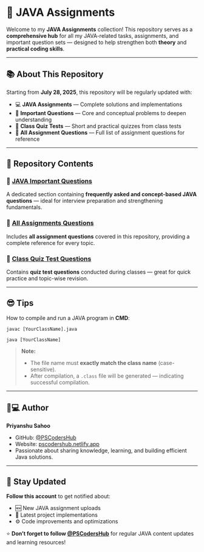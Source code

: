 # 🚩 JAVA Assignments

Welcome to my **JAVA Assignments** collection!
This repository serves as a **comprehensive hub** for all my JAVA-related tasks, assignments, and important question sets — designed to help strengthen both **theory** and **practical coding skills**.

---

## 📚 About This Repository

Starting from **July 28, 2025**, this repository will be regularly updated with:

* 💻 **JAVA Assignments** — Complete solutions and implementations
* 🧠 **Important Questions** — Core and conceptual problems to deepen understanding
* 📝 **Class Quiz Tests** — Short and practical quizzes from class tests
* 📄 **All Assignment Questions** — Full list of assignment questions for reference

---

## 📂 Repository Contents

### 🔸 [JAVA Important Questions](https://github.com/PSCodersHub/JAVA-Assignments/tree/main/JAVA%20Important%20Questions)

A dedicated section containing **frequently asked and concept-based JAVA questions** — ideal for interview preparation and strengthening fundamentals.

### 🔸 [All Assignments Questions](https://github.com/PSCodersHub/JAVA-Assignments/blob/main/All%20Assignments%20Questions.md)

Includes **all assignment questions** covered in this repository, providing a complete reference for every topic.

### 🔸 [Class Quiz Test Questions](https://github.com/PSCodersHub/JAVA-Assignments/tree/main/Quiz%20Test)

Contains **quiz test questions** conducted during classes — great for quick practice and topic-wise revision.

---

## 😎 Tips

How to compile and run a JAVA program in **CMD**:

```CMD
javac [YourClassName].java
```

```CMD
java [YourClassName]
```

> **Note:**
>
> * The file name must **exactly match the class name** (case-sensitive).
> * After compilation, a `.class` file will be generated — indicating successful compilation.

---

## 👨💻 Author

**Priyanshu Sahoo**

* GitHub: [@PSCodersHub](https://github.com/PSCodersHub)
* Website: [pscodershub.netlify.app](https://pscodershub.netlify.app)
* Passionate about sharing knowledge, learning, and building efficient Java solutions.

---

## 🔔 Stay Updated

**Follow this account** to get notified about:

* 🆕 New JAVA assignment uploads
* 🚀 Latest project implementations
* ⚙️ Code improvements and optimizations

⭐ **Don’t forget to follow [@PSCodersHub](https://pscodershub.netlify.app)** for regular JAVA content updates and learning resources!
